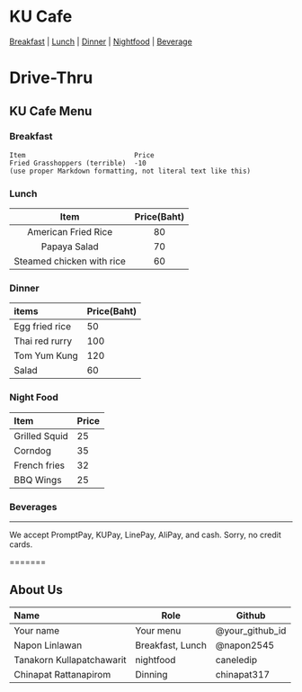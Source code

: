 # KU Cafe

[Breakfast](#breakfast) | [Lunch](#lunch) | [Dinner](#dinner) | [Nightfood](#night-food) | [Beverage](#beverages)

# Drive-Thru

## KU Cafe Menu

### Breakfast

    Item                           Price
    Fried Grasshoppers (terrible)  -10
    (use proper Markdown formatting, not literal text like this)

### Lunch 

| Item                            | Price(Baht)  |
|:------------------------------: |:----------:  |
| American Fried Rice             | 80           |
| Papaya Salad                    | 70           |
| Steamed chicken with rice       | 60           |


### Dinner

| items | Price(Baht) |
|:-------|-------|
| Egg fried rice | 50 |
| Thai red rurry | 100 |
| Tom Yum Kung | 120 |
| Salad | 60 |

### Night Food

| Item                 | Price |
|:-------------------------|----------|
| Grilled Squid               | 25    |
| Corndog              | 35       |
| French fries              | 32       |
| BBQ Wings              | 25       |
### Beverages



---

We accept PromptPay, KUPay, LinePay, AliPay, and cash. Sorry, no credit cards.

=======

## About Us

| Name      | Role      | Github          |
|:----------|-----------|-----------------|
| Your name | Your menu | @your_github_id |
| Napon Linlawan| Breakfast, Lunch | @napon2545 |
| Tanakorn Kullapatchawarit | nightfood | caneledip |
| Chinapat Rattanapirom | Dinning | chinapat317 |


